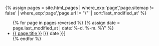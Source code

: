 {% assign pages = site.html_pages | where_exp:'page','page.sitemap != false' | where_exp:'page','page.url != "/"' | sort:'last_modified_at' %}
<ul>
{% for page in pages reversed %}
    {% assign date = page.last_modified_at | date:'%-d. %-m. %Y' %}
    <li><a href="{{ page.url }}" title="{{ page.title }} -  {{ date }}">{{ page.title }}</a> [{{ date }}]</li>
{% endfor %}
</ul>
